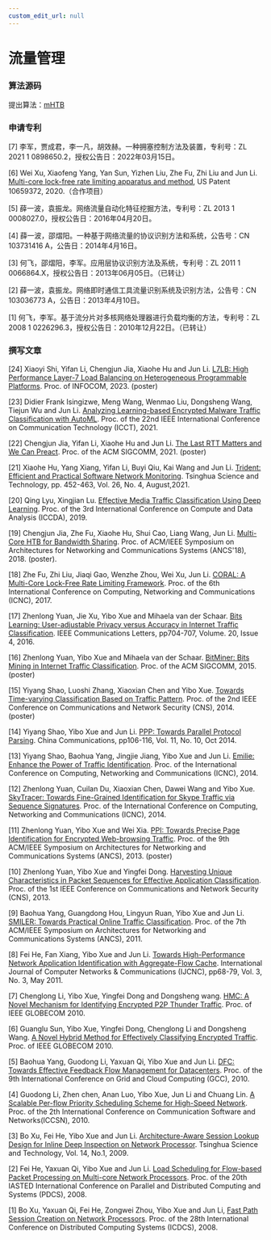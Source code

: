```yaml
---
custom_edit_url: null
---
```


# 流量管理

### 算法源码

提出算法：[mHTB](../../static/share/mHTB.zip)

### 申请专利

[7] 李军，贾成君，李一凡，胡效赫。一种拥塞控制方法及装置，专利号：ZL 2021 1 0898650.2，授权公告日：2022年03月15日。

[6] Wei Xu, Xiaofeng Yang, Yan Sun, Yizhen Liu, Zhe Fu, Zhi Liu and Jun Li. [Multi-core lock-free rate limiting apparatus and method](https://uspto.report/patent/grant/10659372), US Patent 10659372, 2020.（合作项目）

[5] 薛一波，袁振龙。网络流量自动化特征挖掘方法，专利号：ZL 2013 1 0008027.0，授权公告日：2016年04月20日。

[4] 薛一波，邵熠阳。一种基于网络流量的协议识别方法和系统，公告号：CN 103731416 A，公告日：2014年4月16日。

[3] 何飞，邵熠阳，李军。应用层协议识别方法及系统，专利号：ZL 2011 1 0066864.X，授权公告日：2013年06月05日。（已转让）

[2] 薛一波，袁振龙。网络即时通信工具流量识别系统及识别方法，公告号：CN 103036773 A，公告日：2013年4月10日。

[1] 何飞，李军。基于流分片对多核网络处理器进行负载均衡的方法，专利号：ZL 2008 1 0226296.3，授权公告日：2010年12月22日。（已转让）

### 撰写文章

[24] Xiaoyi Shi, Yifan Li, Chengjun Jia, Xiaohe Hu and Jun Li. [L7LB: High Performance Layer-7 Load Balancing on Heterogeneous Programmable Platforms](../../static/share/L7LB-infocom23-poster.pdf). Proc. of INFOCOM, 2023. (poster)

[23] Didier Frank Isingizwe, Meng Wang, Wenmao Liu, Dongsheng Wang, Tiejun Wu and Jun Li. [Analyzing Learning-based Encrypted Malware Traffic Classification with AutoML](../../static/share/Didier_CT1078.pdf). Proc. of the 22nd IEEE International Conference on Communication Technology (ICCT), 2021.

[22] Chengjun Jia, Yifan Li, Xiaohe Hu and Jun Li. [The Last RTT Matters and We Can Preact](https://dl.acm.org/doi/abs/10.1145/3472716.3472847). Proc. of the ACM SIGCOMM, 2021. (poster)

[21] Xiaohe Hu, Yang Xiang, Yifan Li, Buyi Qiu, Kai Wang and Jun Li. [Trident: Efficient and Practical Software Network Monitoring](../../static/share/Xiaohe-TST-2021.pdf). Tsinghua Science and Technology, pp. 452-463, Vol. 26, No. 4, August,2021.

[20] Qing Lyu, Xingjian Lu. [Effective Media Traffic Classification Using Deep Learning](../../static/share/QLV-ICCDA19-traffic_classification.pdf). Proc. of the 3rd International Conference on Compute and Data Analysis (ICCDA), 2019.

[19] Chengjun Jia, Zhe Fu, Xiaohe Hu, Shui Cao, Liang Wang, Jun Li. [Multi-Core HTB for Bandwidth Sharing](../../static/share/Multi-Core_HTB-ChengjunJia.pdf). Proc. of ACM/IEEE Symposium on Architectures for Networking and Communications Systems (ANCS'18), 2018. (poster).

[18] Zhe Fu, Zhi Liu, Jiaqi Gao, Wenzhe Zhou, Wei Xu, Jun Li. [CORAL: A Multi-Core Lock-Free Rate Limiting Framework](../../static/share/Zhe_Fu_qos_paper.pdf). Proc. of the 6th International Conference on Computing, Networking and Communications (ICNC), 2017.

[17] Zhenlong Yuan, Jie Xu, Yibo Xue and Mihaela van der Schaar. [Bits Learning: User-adjustable Privacy versus Accuracy in Internet Traffic Classification](../../static/share/YuanZhenlong-commlett2016.pdf). IEEE Communications Letters, pp704-707, Volume. 20, Issue 4, 2016.

[16] Zhenlong Yuan, Yibo Xue and Mihaela van der Schaar. [BitMiner: Bits Mining in Internet Traffic Classification](../../static/share/YuanZhenlong-SIGCOMM2015.pdf). Proc. of the ACM SIGCOMM, 2015. (poster)

[15] Yiyang Shao, Luoshi Zhang, Xiaoxian Chen and Yibo Xue. [Towards Time-varying Classification Based on Traffic Pattern](../../static/share/ShaoYiyang-CNS2014.pdf). Proc. of the 2nd IEEE Conference on Communications and Network Security (CNS), 2014. (poster)

[14] Yiyang Shao, Yibo Xue and Jun Li. [PPP: Towards Parallel Protocol Parsing](../../static/share/ShaoYiyang-CCom2014.pdf). China Communications, pp106-116, Vol. 11, No. 10, Oct 2014.

[13] Yiyang Shao, Baohua Yang, Jingjie Jiang, Yibo Xue and Jun Li. [Emilie: Enhance the Power of Traffic Identification](../../static/share/ShaoYiyang-ICNC2014.pdf). Proc. of the International Conference on Computing, Networking and Communications (ICNC), 2014.

[12] Zhenlong Yuan, Cuilan Du, Xiaoxian Chen, Dawei Wang and Yibo Xue. [SkyTracer: Towards Fine-Grained Identification for Skype Traffic via Sequence Signatures](../../static/share/YuanZhenlong-ICNC2014.pdf). Proc. of the International Conference on Computing, Networking and Communications (ICNC), 2014.

[11] Zhenlong Yuan, Yibo Xue and Wei Xia. [PPI: Towards Precise Page Identification for Encrypted Web-browsing Traffic](../../static/share/YuanZhenlong-ANCS2013.pdf). Proc. of the 9th ACM/IEEE Symposium on Architectures for Networking and Communications Systems (ANCS), 2013. (poster)

[10] Zhenlong Yuan, Yibo Xue and Yingfei Dong. [Harvesting Unique Characteristics in Packet Sequences for Effective Application Classification](../../static/share/YuanZhenlong-CNS2013.pdf). Proc. of the 1st IEEE Conference on Communications and Network Security (CNS), 2013.

[9] Baohua Yang, Guangdong Hou, Lingyun Ruan, Yibo Xue and Jun Li. [SMILER: Towards Practical Online Traffic Classification](../../static/share/ANCS2011-Baohua.pdf). Proc. of the 7th ACM/IEEE Symposium on Architectures for Networking and Communications Systems (ANCS), 2011.

[8] Fei He, Fan Xiang, Yibo Xue and Jun Li. [Towards High-Performance Network Application Identification with Aggregate-Flow Cache](../../static/share/1105.5684.pdf). International Journal of Computer Networks & Communications (IJCNC), pp68-79, Vol. 3, No. 3, May 2011.

[7] Chenglong Li, Yibo Xue, Yingfei Dong and Dongsheng wang. [HMC: A Novel Mechanism for Identifying Encrypted P2P Thunder Traffic](../../static/share/hmc.pdf). Proc. of IEEE GLOBECOM 2010.

[6] Guanglu Sun, Yibo Xue, Yingfei Dong, Chenglong Li and Dongsheng Wang. [A Novel Hybrid Method for Effectively Classifying Encrypted Traffic](../../static/share/classify_encrypted.pdf). Proc. of IEEE GLOBECOM 2010.

[5] Baohua Yang, Guodong Li, Yaxuan Qi, Yibo Xue and Jun Li. [DFC: Towards Effective Feedback Flow Management for Datacenters](../../static/share/dfc.pdf). Proc. of the 9th International Conference on Grid and Cloud Computing (GCC), 2010.

[4] Guodong Li, Zhen chen, Anan Luo, Yibo Xue, Jun Li and Chuang Lin. [A Scalable Per-flow Priority Scheduling Scheme for High-Speed Network](../../static/share/AScalablePer-flowPrioritySchedulingSchemeforHigh-SpeedNetwork.pdf). Proc. of the 2th International Conference on Communication Software and Networks(ICCSN), 2010.

[3] Bo Xu, Fei He, Yibo Xue and Jun Li. [Architecture-Aware Session Lookup Design for Inline Deep Inspection on Network Processor](../../static/share/Session_Design.pdf). Tsinghua Science and Technology, Vol. 14, No.1, 2009.

[2] Fei He, Yaxuan Qi, Yibo Xue and Jun Li. [Load Scheduling for Flow-based Packet Processing on Multi-core Network Processors](../../static/share/Balance_PDCS.pdf). Proc. of the 20th IASTED International Conference on Parallel and Distributed Computing and Systems (PDCS), 2008.

[1] Bo Xu, Yaxuan Qi, Fei He, Zongwei Zhou, Yibo Xue and Jun Li, [Fast Path Session Creation on Network Processors](../../static/share/ICDCS08_bxu.pdf). Proc. of the 28th International Conference on Distributed Computing Systems (ICDCS), 2008.
